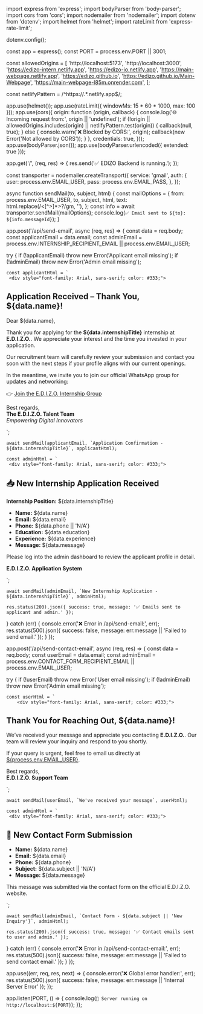 
import express from 'express';
import bodyParser from 'body-parser';
import cors from 'cors';
import nodemailer from 'nodemailer';
import dotenv from 'dotenv';
import helmet from 'helmet';
import rateLimit from 'express-rate-limit';

dotenv.config();

const app = express();
const PORT = process.env.PORT || 3001;

const allowedOrigins = [
  'http://localhost:5173',
  'http://localhost:3000',
  'https://edizo-intern.netlify.app',
  'https://edizo-io.netlify.app',
  'https://main-webpage.netlify.app',
  'https://edizo.github.io',
  'https://edizo.github.io/Main-Webpage',
  'https://main-webpage-l85m.onrender.com',
];

const netlifyPattern = /^https:\/\/.*\.netlify\.app$/;

app.use(helmet());
app.use(rateLimit({ windowMs: 15 * 60 * 1000, max: 100 }));
app.use(cors({
  origin: function (origin, callback) {
    console.log('🌐 Incoming request from:', origin || 'undefined');
    if (!origin || allowedOrigins.includes(origin) || netlifyPattern.test(origin)) {
      callback(null, true);
    } else {
      console.warn('❌ Blocked by CORS:', origin);
      callback(new Error('Not allowed by CORS'));
    }
  },
  credentials: true,
}));
app.use(bodyParser.json());
app.use(bodyParser.urlencoded({ extended: true }));

app.get('/', (req, res) => {
  res.send('✅ EDIZO Backend is running.');
});

const transporter = nodemailer.createTransport({
  service: 'gmail',
  auth: {
    user: process.env.EMAIL_USER,
    pass: process.env.EMAIL_PASS,
  },
});

async function sendMail(to, subject, html) {
  const mailOptions = {
    from: process.env.EMAIL_USER,
    to,
    subject,
    html,
    text: html.replace(/<[^>]*>?/gm, ''),
  };
  const info = await transporter.sendMail(mailOptions);
  console.log(`✅ Email sent to ${to}: ${info.messageId}`);
}

app.post('/api/send-email', async (req, res) => {
  const data = req.body;
  const applicantEmail = data.email;
  const adminEmail = process.env.INTERNSHIP_RECIPIENT_EMAIL || process.env.EMAIL_USER;

  try {
    if (!applicantEmail) throw new Error('Applicant email missing');
    if (!adminEmail) throw new Error('Admin email missing');

    const applicantHtml = `
     <div style="font-family: Arial, sans-serif; color: #333;">
  <h2>Application Received – Thank You, ${data.name}!</h2>
  <p>Dear ${data.name},</p>
  <p>
    Thank you for applying for the <strong>${data.internshipTitle}</strong> internship at <strong>E.D.I.Z.O.</strong>.
    We appreciate your interest and the time you invested in your application.
  </p>
  <p>
    Our recruitment team will carefully review your submission and contact you soon with the next steps if your profile aligns with our current openings.
  </p>
  <p>
    In the meantime, we invite you to join our official WhatsApp group for updates and networking:
  </p>
  <p>
    👉 <a href="https://chat.whatsapp.com/LhhLFD6pbil3NFImE30UIQ">Join the E.D.I.Z.O. Internship Group</a>
  </p>
  <p>
    Best regards,<br />
    <strong>The E.D.I.Z.O. Talent Team</strong><br />
    <em>Empowering Digital Innovators</em>
  </p>
</div>`;

    await sendMail(applicantEmail, `Application Confirmation - ${data.internshipTitle}`, applicantHtml);

    const adminHtml = `
     <div style="font-family: Arial, sans-serif; color: #333;">
  <h2>📥 New Internship Application Received</h2>
  <p><strong>Internship Position:</strong> ${data.internshipTitle}</p>
  <ul>
    <li><strong>Name:</strong> ${data.name}</li>
    <li><strong>Email:</strong> ${data.email}</li>
    <li><strong>Phone:</strong> ${data.phone || 'N/A'}</li>
    <li><strong>Education:</strong> ${data.education}</li>
    <li><strong>Experience:</strong> ${data.experience}</li>
    <li><strong>Message:</strong> ${data.message}</li>
  </ul>
  <p>
    Please log into the admin dashboard to review the applicant profile in detail.
  </p>
  <p>
    <strong>E.D.I.Z.O. Application System</strong>
  </p>
</div>`;

    await sendMail(adminEmail, `New Internship Application - ${data.internshipTitle}`, adminHtml);

    res.status(200).json({ success: true, message: '✅ Emails sent to applicant and admin.' });
  } catch (err) {
    console.error('❌ Error in /api/send-email:', err);
    res.status(500).json({ success: false, message: err.message || 'Failed to send email.' });
  }
});

app.post('/api/send-contact-email', async (req, res) => {
  const data = req.body;
  const userEmail = data.email;
  const adminEmail = process.env.CONTACT_FORM_RECIPIENT_EMAIL || process.env.EMAIL_USER;

  try {
    if (!userEmail) throw new Error('User email missing');
    if (!adminEmail) throw new Error('Admin email missing');

    const userHtml = `
        <div style="font-family: Arial, sans-serif; color: #333;">
  <h2>Thank You for Reaching Out, ${data.name}!</h2>
  <p>
    We’ve received your message and appreciate you contacting <strong>E.D.I.Z.O.</strong>.
    Our team will review your inquiry and respond to you shortly.
  </p>
  <p>
    If your query is urgent, feel free to email us directly at <a href="mailto:${process.env.EMAIL_USER}">${process.env.EMAIL_USER}</a>.
  </p>
  <p>
    Best regards,<br />
    <strong>E.D.I.Z.O. Support Team</strong>
  </p>
</div>`;

    await sendMail(userEmail, `We've received your message`, userHtml);

    const adminHtml = `
     <div style="font-family: Arial, sans-serif; color: #333;">
  <h2>📨 New Contact Form Submission</h2>
  <ul>
    <li><strong>Name:</strong> ${data.name}</li>
    <li><strong>Email:</strong> ${data.email}</li>
    <li><strong>Phone:</strong> ${data.phone}</li>
    <li><strong>Subject:</strong> ${data.subject || 'N/A'}</li>
    <li><strong>Message:</strong> ${data.message}</li>
  </ul>
  <p>
    This message was submitted via the contact form on the official E.D.I.Z.O. website.
  </p>
</div>`;

    await sendMail(adminEmail, `Contact Form - ${data.subject || 'New Inquiry'}`, adminHtml);

    res.status(200).json({ success: true, message: '✅ Contact emails sent to user and admin.' });
  } catch (err) {
    console.error('❌ Error in /api/send-contact-email:', err);
    res.status(500).json({ success: false, message: err.message || 'Failed to send contact email.' });
  }
});

app.use((err, req, res, next) => {
  console.error('❌ Global error handler:', err);
  res.status(500).json({ success: false, message: err.message || 'Internal Server Error' });
});

app.listen(PORT, () => {
  console.log(`🚀 Server running on http://localhost:${PORT}`);
});
